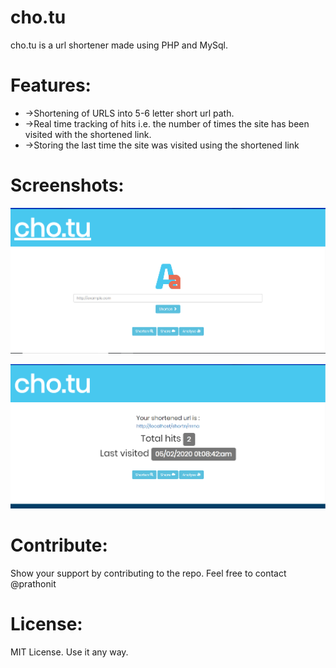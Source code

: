 # **cho.tu**
cho.tu is a url shortener made using PHP and MySql.

# **Features**:
* ->Shortening of URLS into 5-6 letter short url path.
* ->Real time tracking of hits i.e. the number of times the site has been visited with the shortened link.
* ->Storing the last time the site was visited using the shortened link 

# **Screenshots:**
![Home page](https://raw.githubusercontent.com/prathonit/cho.tu/master/screenshots/home_page.PNG)

![Link page with stats](https://raw.githubusercontent.com/prathonit/cho.tu/master/screenshots/shortened_link.PNG)

# **Contribute:**
Show your support by contributing to the repo. Feel free to contact @prathonit

# **License:**
MIT License. Use it any way.
